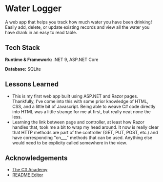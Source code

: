 # Water Logger

A web app that helps you track how much water you have been drinking! Easily add, delete, or update existing records and view all the water you have drank in an easy to read table.
## Tech Stack

**Runtime & Framework:** .NET 9, ASP.NET Core

**Database:** SQLite


## Lessons Learned

- This is my first web app built using ASP.NET and Razor pages. Thankfully, I've come into this with some prior knowledge of HTML, CSS, and a little bit of Javascript. Being able to weave C# code directly into HTML was a little strange for me at first, but really neat none the less.
- Learning the link between page and controller, at least how Razor handles that, took me a bit to wrap my head around. It now is really clear that HTTP methods are part of the controller (GET, PUT, POST, etc.) and have corresponding "on___" methods that can be used. Anything else would need to be explicity called somewhere in the view.
## Acknowledgements

 - [The C# Academy](https://www.thecsharpacademy.com/)
 - [README Editor](https://readme.so/editor)

